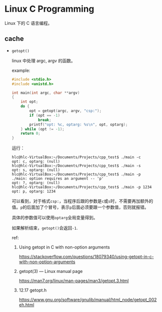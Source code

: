 # Linux C Programming

Linux 下的 C 语言编程。

## cache

* `getopt()`

    linux 中处理 argc, argv 的函数。

    example:

    ```c
    #include <stdio.h>
    #include <unistd.h>

    int main(int argc, char **argv)
    {
        int opt;
        do {
            opt = getopt(argc, argv, "csp:");
            if (opt == -1)
                break;
            printf("opt: %c, optarg: %s\n", opt, optarg);
        } while (opt != -1);
        return 0;
    }
    ```

    运行：

    ```
    hlc@hlc-VirtualBox:~/Documents/Projects/cpp_test$ ./main -c
    opt: c, optarg: (null)
    hlc@hlc-VirtualBox:~/Documents/Projects/cpp_test$ ./main -s
    opt: s, optarg: (null)
    hlc@hlc-VirtualBox:~/Documents/Projects/cpp_test$ ./main -p
    ./main: option requires an argument -- 'p'
    opt: ?, optarg: (null)
    hlc@hlc-VirtualBox:~/Documents/Projects/cpp_test$ ./main -p 1234
    opt: p, optarg: 1234
    ```

    可以看到，对于格式`csp:`，当程序后跟的参数是`c`或`s`时，不需要再加额外的值。`p`的后面加了个冒号，表示`p`后面必须要跟一个参数值，否则就报错。

    具体的参数值可以使用`optarg`全局变量得到。

    如果解析结束，`getopt()`会返回`-1`.


    ref:

    1. Using getopt in C with non-option arguments
    
        <https://stackoverflow.com/questions/18079340/using-getopt-in-c-with-non-option-arguments>

    2. getopt(3) — Linux manual page

        <https://man7.org/linux/man-pages/man3/getopt.3.html>

    3. 12.17 getopt.h

        <https://www.gnu.org/software/gnulib/manual/html_node/getopt_002eh.html>

